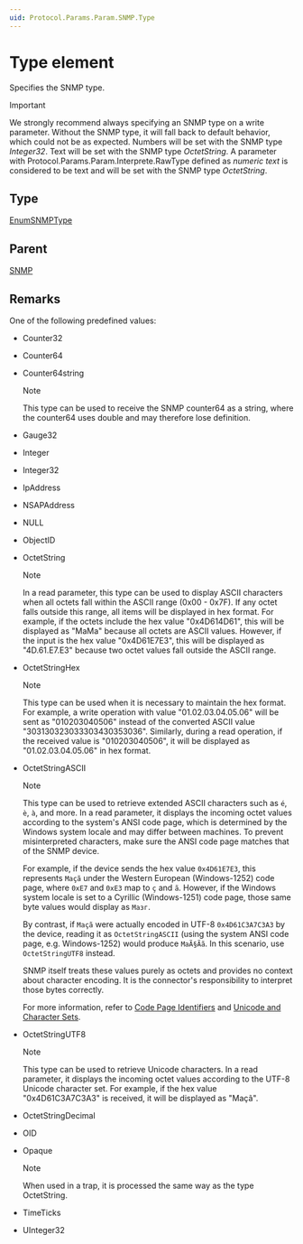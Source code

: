 ```yaml
---
uid: Protocol.Params.Param.SNMP.Type
---
```


# Type element

Specifies the SNMP type.

> [!IMPORTANT]
> We strongly recommend always specifying an SNMP type on a write parameter. Without the SNMP type, it will fall back to default behavior, which could not be as expected. Numbers will be set with the SNMP type *Integer32*. Text will be set with the SNMP type *OctetString*. A parameter with Protocol.Params.Param.Interprete.RawType defined as *numeric text* is considered to be text and will be set with the SNMP type *OctetString*.

## Type

[EnumSNMPType](xref:Protocol-EnumSNMPType)

## Parent

[SNMP](xref:Protocol.Params.Param.SNMP)

## Remarks

One of the following predefined values:

- Counter32
- Counter64
- Counter64string

  > [!NOTE]
  > This type can be used to receive the SNMP counter64 as a string, where the counter64 uses double and may therefore lose definition.<!-- RN 9284 -->

- Gauge32
- Integer
- Integer32
- IpAddress
- NSAPAddress
- NULL
- ObjectID
- OctetString

  > [!NOTE]
  > In a read parameter, this type can be used to display ASCII characters when all octets fall within the ASCII range (0x00 - 0x7F). If any octet falls outside this range, all items will be displayed in hex format. For example, if the octets include the hex value "0x4D614D61", this will be displayed as "MaMa" because all octets are ASCII values. However, if the input is the hex value "0x4D61E7E3", this will be displayed as "4D.61.E7.E3" because two octet values fall outside the ASCII range.

- OctetStringHex

  > [!NOTE]
  > This type can be used when it is necessary to maintain the hex format. For example, a write operation with value "01.02.03.04.05.06" will be sent as "010203040506" instead of the converted ASCII value "303130323033303430353036". Similarly, during a read operation, if the received value is "010203040506", it will be displayed as "01.02.03.04.05.06" in hex format.

- OctetStringASCII

  > [!NOTE]
  > This type can be used to retrieve extended ASCII characters such as `é`, `è`, `à`, and more. In a read parameter, it displays the incoming octet values according to the system's ANSI code page, which is determined by the Windows system locale and may differ between machines. To prevent misinterpreted characters, make sure the ANSI code page matches that of the SNMP device.
  >
  > For example, if the device sends the hex value `0x4D61E7E3`, this represents `Maçã` under the Western European (Windows-1252) code page, where `0xE7` and `0xE3` map to `ç` and `ã`. However, if the Windows system locale is set to a Cyrillic (Windows-1251) code page, those same byte values would display as `Maзг`.
  >
  > By contrast, if `Maçã` were actually encoded in UTF-8 `0x4D61C3A7C3A3` by the device, reading it as `OctetStringASCII` (using the system ANSI code page, e.g. Windows-1252) would produce `MaÃ§Ãã`. In this scenario, use `OctetStringUTF8` instead.
  >
  > SNMP itself treats these values purely as octets and provides no context about character encoding. It is the connector's responsibility to interpret those bytes correctly.
  >
  > For more information, refer to [Code Page Identifiers](https://learn.microsoft.com/en-us/windows/win32/intl/code-page-identifiers) and [Unicode and Character Sets](https://learn.microsoft.com/en-us/windows/win32/intl/unicode-and-character-sets).

- OctetStringUTF8

  > [!NOTE]
  > This type can be used to retrieve Unicode characters. In a read parameter, it displays the incoming octet values according to the UTF-8 Unicode character set. For example, if the hex value "0x4D61C3A7C3A3" is received, it will be displayed as "Maçã".
  
- OctetStringDecimal
- OID
- Opaque

  > [!NOTE]
  > When used in a trap, it is processed the same way as the type OctetString.<!-- RN 7249 -->

- TimeTicks
- UInteger32
